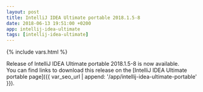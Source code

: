 ```yaml
---
layout: post
title: IntelliJ IDEA Ultimate portable 2018.1.5-8
date: 2018-06-13 19:51:00 +0200
app: intellij-idea-ultimate
tags: [intellij-idea-ultimate]
---
```

{% include vars.html %}

Release of IntelliJ IDEA Ultimate portable 2018.1.5-8 is now available.<br />
You can find links to download this release on the [IntelliJ IDEA Ultimate portable page]({{ var_seo_url | append: '/app/intellij-idea-ultimate-portable' }}).